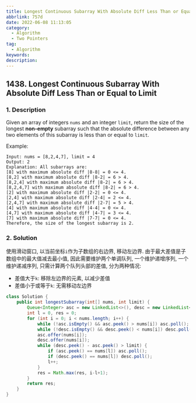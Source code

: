 ```yaml
---
title: Longest Continuous Subarray With Absolute Diff Less Than or Equal to Limit
abbrlink: 757d
date: 2022-06-08 11:13:05
category:
  - Algorithm
  - Two Pointers
tag:
  - Algorithm
keywords:
description:
---
```


## 1438. Longest Continuous Subarray With Absolute Diff Less Than or Equal to Limit
### 1. Description
Given an array of integers `nums` and an integer `limit`, return the size of the longest **non-empty** subarray such that the absolute difference between any two elements of this subarray is less than or equal to `limit`.

Example:
```
Input: nums = [8,2,4,7], limit = 4
Output: 2 
Explanation: All subarrays are: 
[8] with maximum absolute diff |8-8| = 0 <= 4.
[8,2] with maximum absolute diff |8-2| = 6 > 4. 
[8,2,4] with maximum absolute diff |8-2| = 6 > 4.
[8,2,4,7] with maximum absolute diff |8-2| = 6 > 4.
[2] with maximum absolute diff |2-2| = 0 <= 4.
[2,4] with maximum absolute diff |2-4| = 2 <= 4.
[2,4,7] with maximum absolute diff |2-7| = 5 > 4.
[4] with maximum absolute diff |4-4| = 0 <= 4.
[4,7] with maximum absolute diff |4-7| = 3 <= 4.
[7] with maximum absolute diff |7-7| = 0 <= 4. 
Therefore, the size of the longest subarray is 2.
```

### 2. Solution
使用滑动窗口, 以当前坐标`i`作为子数组的右边界, 移动左边界. 由于最大差值是子数组中的最大值减去最小值, 因此需要维护两个单调队列, 一个维护递增序列, 一个维护递减序列, 只需计算两个队列头部的差值, 分为两种情况:
* 差值大于`k`: 移除左边界的元素, 以减少差值
* 差值小于或等于`k`: 无需移动左边界

```java
class Solution {
    public int longestSubarray(int[] nums, int limit) {
        Queue<Integer> asc = new LinkedList<>(), desc = new LinkedList<>();
        int l = 0, res = 0;
        for (int i = 0; i < nums.length; i++) {
            while (!asc.isEmpty() && asc.peek() > nums[i]) asc.poll();
            while (!desc.isEmpty() && desc.peek() < nums[i]) desc.poll();
            asc.offer(nums[i]);
            desc.offer(nums[i]);
            while (desc.peek() - asc.peek() > limit) {
                if (asc.peek() == nums[l]) asc.poll();
                if (desc.peek() == nums[l]) desc.poll();
                l++;
            }
            res = Math.max(res, i-l+1);
        }
        return res;
    }
}
```
